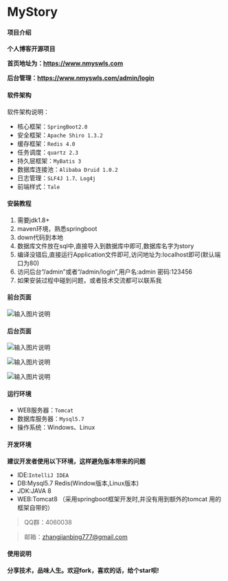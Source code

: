 # MyStory

#### 项目介绍

 **个人博客开源项目** 

 **首页地址为：https://www.nmyswls.com** 

 **后台管理：https://www.nmyswls.com/admin/login** 

#### 软件架构

软件架构说明：
- 核心框架：`SpringBoot2.0`
- 安全框架：`Apache Shiro 1.3.2`
- 缓存框架：`Redis 4.0`
- 任务调度：`quartz 2.3`
- 持久层框架：`MyBatis 3`
- 数据库连接池：`Alibaba Druid 1.0.2`
- 日志管理：`SLF4J 1.7、Log4j`
- 前端样式：`Tale`

#### 安装教程

1. 需要jdk1.8+
2. maven环境，熟悉springboot
3. down代码到本地
4. 数据库文件放在sql中,直接导入到数据库中即可,数据库名字为story
5. 编译没错后,直接运行Application文件即可,访问地址为:localhost即可(默认端口为80)
6. 访问后台“/admin”或者“/admin/login”,用户名:admin 密码:123456
7. 如果安装过程中碰到问题，或者技术交流都可以联系我

#### 前台页面
![输入图片说明](https://images.gitee.com/uploads/images/2018/0930/111904_8609d6e2_1705382.jpeg "menu.saveimg.savepath20180930111841.jpg")

#### 后台页面
![输入图片说明](https://images.gitee.com/uploads/images/2018/0930/112038_5a91cf9f_1705382.jpeg "menu.saveimg.savepath20180930112013.jpg")

![输入图片说明](https://images.gitee.com/uploads/images/2018/0930/112131_0c900467_1705382.jpeg "menu.saveimg.savepath20180930112106.jpg")

![输入图片说明](https://images.gitee.com/uploads/images/2018/0930/112300_016c60b6_1705382.jpeg "menu.saveimg.savepath20180930112250.jpg")
#### 运行环境
- WEB服务器：`Tomcat`
- 数据库服务器：`Mysql5.7`
- 操作系统：Windows、Linux
#### 开发环境
 **建议开发者使用以下环境，这样避免版本带来的问题** 
- IDE:`IntelliJ IDEA`
- DB:Mysql5.7 Redis(Window版本,Linux版本)
- JDK:JAVA 8
- WEB:Tomcat8 （采用springboot框架开发时,并没有用到额外的tomcat 用的框架自带的）

> QQ群：4060038

> 邮箱：zhangjianbing777@gmail.com

#### 使用说明

**分享技术，品味人生。欢迎fork，喜欢的话，给个star呗!**
